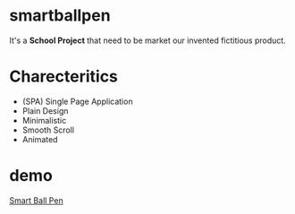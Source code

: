# smartballpen
   It's a **School Project** that need to be market our invented fictitious product.
   
# Charecteritics
  * (SPA) Single Page Application
  * Plain Design
  * Minimalistic
  * Smooth Scroll
  * Animated
  
# demo
 [Smart Ball Pen](http://mtandoc.byethost16.com/smartballpen2/)
